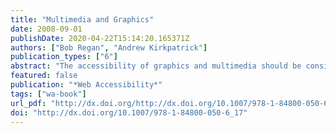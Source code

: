 ```yaml
---
title: "Multimedia and Graphics"
date: 2008-09-01
publishDate: 2020-04-22T15:14:20.165371Z
authors: ["Bob Regan", "Andrew Kirkpatrick"]
publication_types: ["6"]
abstract: "The accessibility of graphics and multimedia should be considered from at least two distinct perspectives. First, in terms of the provision of sufficient information for people with disabilities that limit access to specific elements of the content. Second, graphics and multimedia can be thought of as equivalent alternatives to text for those with cognitive disabilities. This chapter looks at issues in the delivery of equivalent information and the preservation of essential content so as to serve the largest possible audience."
featured: false
publication: "*Web Accessibility*"
tags: ["wa-book"]
url_pdf: "http://dx.doi.org/http://dx.doi.org/10.1007/978-1-84800-050-6_17"
doi: "http://dx.doi.org/10.1007/978-1-84800-050-6_17"
---
```


